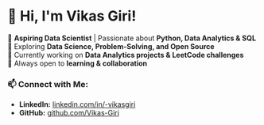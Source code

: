 # 👋 Hi, I'm Vikas Giri!  

🔹 **Aspiring Data Scientist** | Passionate about **Python, Data Analytics & SQL**  
🔹 Exploring **Data Science, Problem-Solving, and Open Source**  
🔹 Currently working on **Data Analytics projects & LeetCode challenges**  
🔹 Always open to **learning & collaboration**  

### 📫 Connect with Me:  
- **LinkedIn:** [linkedin.com/in/-vikasgiri](https://www.linkedin.com/in/-vikasgiri)  
- **GitHub:** [github.com/Vikas-Giri](https://github.com/Vikas-Giri)
